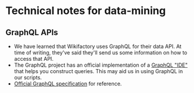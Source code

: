 # Technical notes for data-mining

## GraphQL APIs

* We have learned that Wikifactory uses GraphQL for their data API. At time of writing, they've said they'll send us some information on how to access that API.
* The GraphQL project has an official implementation of a [GraphQL "IDE"](https://github.com/graphql/graphiql) that helps you construct queries. This may aid us in using GraphQL in our scripts.
* [Official GraphQL specification](https://spec.graphql.org/) for reference.